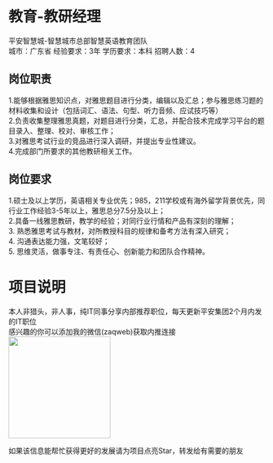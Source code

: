 # 教育-教研经理
平安智慧城-智慧城市总部智慧英语教育团队  
城市：广东省 经验要求：3年 学历要求：本科  招聘人数：4

## 岗位职责
1.能够根据雅思知识点，对雅思题目进行分类，编辑以及汇总；参与雅思练习题的材料收集和设计（包括词汇、语法、句型、听力音频、应试技巧等）   
2.负责收集整理雅思真题，对题目进行分类，汇总，并配合技术完成学习平台的题目录入、整理、校对、审核工作；   
3.对雅思考试行业的竞品进行深入调研，并提出专业性建议。   
4.完成部门所要求的其他教研相关工作。

## 岗位要求
1.硕士及以上学历，英语相关专业优先；985，211学校或有海外留学背景优先，同行业工作经验3-5年以上，雅思总分7.5分及以上；    
2.具备一线雅思教研，教学的经验；对同行业行情和产品有深刻的理解；   
3. 熟悉雅思考试与教材，对所教授科目的规律和备考方法有深入研究；    
4. 沟通表达能力强，文笔较好；   
5. 思维灵活，做事专注、有责任心、创新能力和团队合作精神。

# 项目说明

本人非猎头，非人事，纯IT同事分享内部推荐职位，每天更新平安集团2个月内发的IT职位  
感兴趣的你可以添加我的微信(zaqweb)获取内推连接  
<img src="https://github.com/zaqweb/PA-IT-JOBS/blob/master/WechatICode.jpeg"  height="200" width="200">

如果该信息能帮忙获得更好的发展请为项目点亮Star，转发给有需要的朋友




